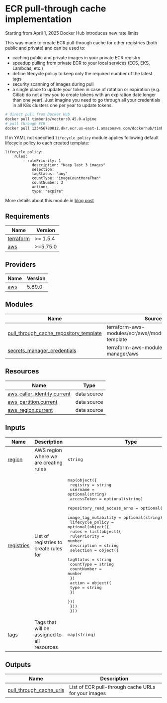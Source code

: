 # ECR pull-through cache implementation

Starting from April 1, 2025 Docker Hub introduces new rate limits

This was made to create ECR pull-through cache for other registries (both public and private) and can be used to:

- caching public and private images in your private ECR registry
- speedup pulling from private ECR to your local services (ECS, EKS, Lambdas, etc.)
- define lifecycle policy to keep only the required number of the latest tags
- security scanning of images during pull
- a single place to update your token in case of rotation or expiration (e.g. Gitlab do not allow you to create tokens with an expiration date longer than one year). Just imagine you need to go through all your credentials in all K8s clusters one per year to update tokens.

```sh
# direct pull from Docker Hub
docker pull timberio/vector:0.45.0-alpine
# pull through ECR
docker pull 123456789012.dkr.ecr.us-east-1.amazonaws.com/dockerhub/timberio/vector:0.45.0-alpine
```

If in YAML not specified `lifecycle_policy` module applies following default lifecycle policy to each created template:
```
lifecycle_policy:
    rules:
        - rulePriority: 1
            description: "Keep last 3 images"
            selection:
            tagStatus: "any"
            countType: "imageCountMoreThan"
            countNumber: 3
            action:
            type: "expire"
```

More details about this module in <a name="blog post"></a> [blog post](https://sirantd.com/aws-and-docker-hub-limits-smart-strategies-for-april-2025-changes-42bd9295cad6)

<!-- BEGIN_TF_DOCS -->
## Requirements

| Name | Version |
|------|---------|
| <a name="requirement_terraform"></a> [terraform](#requirement\_terraform) | >= 1.5.4 |
| <a name="requirement_aws"></a> [aws](#requirement\_aws) | >=5.75.0 |

## Providers

| Name | Version |
|------|---------|
| <a name="provider_aws"></a> [aws](#provider\_aws) | 5.89.0 |

## Modules

| Name | Source | Version |
|------|--------|---------|
| <a name="module_pull_through_cache_repository_template"></a> [pull\_through\_cache\_repository\_template](#module\_pull\_through\_cache\_repository\_template) | terraform-aws-modules/ecr/aws//modules/repository-template | 2.3.1 |
| <a name="module_secrets_manager_credentials"></a> [secrets\_manager\_credentials](#module\_secrets\_manager\_credentials) | terraform-aws-modules/secrets-manager/aws | 1.3.1 |

## Resources

| Name | Type |
|------|------|
| [aws_caller_identity.current](https://registry.terraform.io/providers/hashicorp/aws/latest/docs/data-sources/caller_identity) | data source |
| [aws_partition.current](https://registry.terraform.io/providers/hashicorp/aws/latest/docs/data-sources/partition) | data source |
| [aws_region.current](https://registry.terraform.io/providers/hashicorp/aws/latest/docs/data-sources/region) | data source |

## Inputs

| Name | Description | Type | Default | Required |
|------|-------------|------|---------|:--------:|
| <a name="input_region"></a> [region](#input\_region) | AWS region where we are creating rules | `string` | `""` | no |
| <a name="input_registries"></a> [registries](#input\_registries) | List of registries to create rules for | <pre>map(object({<br/>    registry                    = string<br/>    username                    = optional(string)<br/>    accessToken                 = optional(string)<br/>    repository_read_access_arns = optional(list(string))<br/>    image_tag_mutability        = optional(string)<br/>    lifecycle_policy = optional(object({<br/>      rules = list(object({<br/>        rulePriority = number<br/>        description  = string<br/>        selection = object({<br/>          tagStatus   = string<br/>          countType   = string<br/>          countNumber = number<br/>        })<br/>        action = object({<br/>          type = string<br/>        })<br/>      }))<br/>    }))<br/>  }))</pre> | n/a | yes |
| <a name="input_tags"></a> [tags](#input\_tags) | Tags that will be assigned to all resources | `map(string)` | `{}` | no |

## Outputs

| Name | Description |
|------|-------------|
| <a name="output_pull_through_cache_urls"></a> [pull\_through\_cache\_urls](#output\_pull\_through\_cache\_urls) | List of ECR pull-through cache URLs for your images |
<!-- END_TF_DOCS -->
